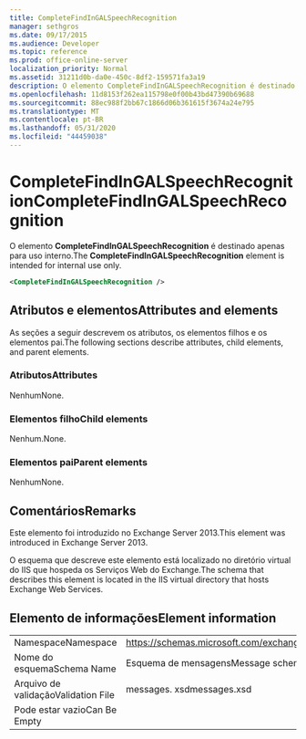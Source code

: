 ```yaml
---
title: CompleteFindInGALSpeechRecognition
manager: sethgros
ms.date: 09/17/2015
ms.audience: Developer
ms.topic: reference
ms.prod: office-online-server
localization_priority: Normal
ms.assetid: 31211d0b-da0e-450c-8df2-159571fa3a19
description: O elemento CompleteFindInGALSpeechRecognition é destinado apenas para uso interno.
ms.openlocfilehash: 11d8153f262ea115798e0f00b43bd47390b69688
ms.sourcegitcommit: 88ec988f2bb67c1866d06b361615f3674a24e795
ms.translationtype: MT
ms.contentlocale: pt-BR
ms.lasthandoff: 05/31/2020
ms.locfileid: "44459038"
---
```

# <a name="completefindingalspeechrecognition"></a><span data-ttu-id="006a8-103">CompleteFindInGALSpeechRecognition</span><span class="sxs-lookup"><span data-stu-id="006a8-103">CompleteFindInGALSpeechRecognition</span></span>

<span data-ttu-id="006a8-104">O elemento **CompleteFindInGALSpeechRecognition** é destinado apenas para uso interno.</span><span class="sxs-lookup"><span data-stu-id="006a8-104">The **CompleteFindInGALSpeechRecognition** element is intended for internal use only.</span></span> 
  
```XML
<CompleteFindInGALSpeechRecognition />
```

## <a name="attributes-and-elements"></a><span data-ttu-id="006a8-105">Atributos e elementos</span><span class="sxs-lookup"><span data-stu-id="006a8-105">Attributes and elements</span></span>

<span data-ttu-id="006a8-106">As seções a seguir descrevem os atributos, os elementos filhos e os elementos pai.</span><span class="sxs-lookup"><span data-stu-id="006a8-106">The following sections describe attributes, child elements, and parent elements.</span></span>
  
### <a name="attributes"></a><span data-ttu-id="006a8-107">Atributos</span><span class="sxs-lookup"><span data-stu-id="006a8-107">Attributes</span></span>

<span data-ttu-id="006a8-108">Nenhum</span><span class="sxs-lookup"><span data-stu-id="006a8-108">None.</span></span>
  
### <a name="child-elements"></a><span data-ttu-id="006a8-109">Elementos filho</span><span class="sxs-lookup"><span data-stu-id="006a8-109">Child elements</span></span>

<span data-ttu-id="006a8-110">Nenhum.</span><span class="sxs-lookup"><span data-stu-id="006a8-110">None.</span></span>
  
### <a name="parent-elements"></a><span data-ttu-id="006a8-111">Elementos pai</span><span class="sxs-lookup"><span data-stu-id="006a8-111">Parent elements</span></span>

<span data-ttu-id="006a8-112">Nenhum</span><span class="sxs-lookup"><span data-stu-id="006a8-112">None.</span></span>
  
## <a name="remarks"></a><span data-ttu-id="006a8-113">Comentários</span><span class="sxs-lookup"><span data-stu-id="006a8-113">Remarks</span></span>

<span data-ttu-id="006a8-114">Este elemento foi introduzido no Exchange Server 2013.</span><span class="sxs-lookup"><span data-stu-id="006a8-114">This element was introduced in Exchange Server 2013.</span></span>
  
<span data-ttu-id="006a8-115">O esquema que descreve este elemento está localizado no diretório virtual do IIS que hospeda os Serviços Web do Exchange.</span><span class="sxs-lookup"><span data-stu-id="006a8-115">The schema that describes this element is located in the IIS virtual directory that hosts Exchange Web Services.</span></span>
  
## <a name="element-information"></a><span data-ttu-id="006a8-116">Elemento de informações</span><span class="sxs-lookup"><span data-stu-id="006a8-116">Element information</span></span>

|||
|:-----|:-----|
|<span data-ttu-id="006a8-117">Namespace</span><span class="sxs-lookup"><span data-stu-id="006a8-117">Namespace</span></span>  <br/> |https://schemas.microsoft.com/exchange/services/2006/messages  <br/> |
|<span data-ttu-id="006a8-118">Nome do esquema</span><span class="sxs-lookup"><span data-stu-id="006a8-118">Schema Name</span></span>  <br/> |<span data-ttu-id="006a8-119">Esquema de mensagens</span><span class="sxs-lookup"><span data-stu-id="006a8-119">Message schema</span></span>  <br/> |
|<span data-ttu-id="006a8-120">Arquivo de validação</span><span class="sxs-lookup"><span data-stu-id="006a8-120">Validation File</span></span>  <br/> |<span data-ttu-id="006a8-121">messages. xsd</span><span class="sxs-lookup"><span data-stu-id="006a8-121">messages.xsd</span></span>  <br/> |
|<span data-ttu-id="006a8-122">Pode estar vazio</span><span class="sxs-lookup"><span data-stu-id="006a8-122">Can Be Empty</span></span>  <br/> ||
   

